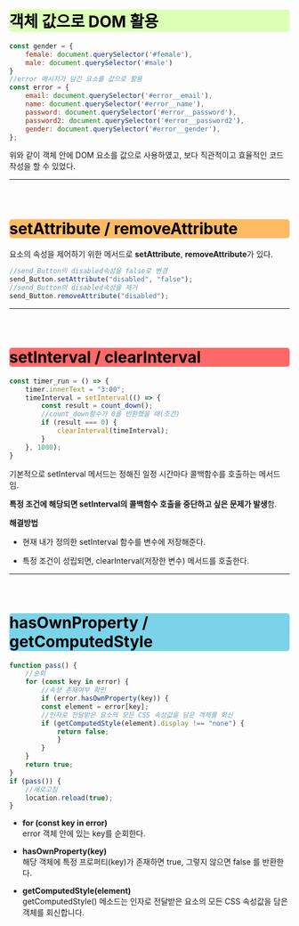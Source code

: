 <h1 style="background-color:#DCFFB7;color:black;border-radius:5px;width:100%">객체 값으로 DOM 활용</h1>

~~~javascript
const gender = {
    female: document.querySelector('#female'),
    male: document.querySelector('#male')
}
//error 메시지가 담긴 요소를 값으로 활용
const error = {
    email: document.querySelector('#error__email'),
    name: document.querySelector('#error__name'),
    password: document.querySelector('#error__password'),
    password2: document.querySelector('#error__password2'),
    gender: document.querySelector('#error__gender'),
};
~~~

위와 같이 객체 안에 DOM 요소를 값으로 사용하였고, 보다 직관적이고 효율적인 코드 작성을 할 수 있었다.

---
<br>
<h1 style="background-color:#FFBB64;color:black;border-radius:5px;width:100%">
setAttribute / removeAttribute</h1>

요소의 속성을 제어하기 위한 메서드로
**setAttribute**, **removeAttribute**가 있다.

~~~javascript
//send_Button의 disabled속성을 false로 변경
send_Button.setAttribute("disabled", "false");
//send_Button의 disabled속성을 제거
send_Button.removeAttribute("disabled");
~~~
---
<br>
<h1 style="background-color:#FF6868;color:black;border-radius:5px;width:100%">
setInterval / clearInterval</h1>

~~~javascript
const timer_run = () => {
    timer.innerText = "3:00";
    timeInterval = setInterval(() => {
        const result = count_down();
        //count_down함수가 0을 반환했을 때(조건)
        if (result === 0) {
            clearInterval(timeInterval);
        }
    }, 1000);
}
~~~

기본적으로 setInterval 메서드는 정해진 일정 시간마다 콜백함수를 호출하는 메서드임.

**특정 조건에 해당되면 setInterval의 콜백함수 호출을 중단하고 싶은 문제가 발생**함.

**해결방법**<br>

* 현재 내가 정의한 setInterval 함수를 변수에 저장해준다.

* 특정 조건이 성립되면, clearInterval(저장한 변수) 메서드를 호출한다.

---
<br>

<h1 style="background-color:#7BD3EA;color:black;border-radius:5px;width:100%">
hasOwnProperty / getComputedStyle</h1>

~~~javascript
function pass() {
    //순회
    for (const key in error) {
        //속성 존재여부 확인
        if (error.hasOwnProperty(key)) {
        const element = error[key];
        //인자로 전달받은 요소의 모든 CSS 속성값을 담은 객체를 회신
        if (getComputedStyle(element).display !== "none") {
            return false;
            }
        }
    }
    return true;
}
if (pass()) {
    //새로고침
    location.reload(true);
}
~~~

* **for (const key in error)**<br>
error 객체 안에 있는 key를 순회한다.

* **hasOwnProperty(key)**<br>
해당 객체에 특정 프로퍼티(key)가 존재하면 true, 그렇지 않으면 false 를 반환한다.

* **getComputedStyle(element)**<br>
getComputedStyle() 메소드는 인자로 전달받은 요소의 모든 CSS 속성값을 담은 객체를 회신합니다.